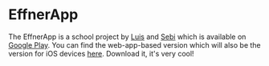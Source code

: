 # EffnerApp

The EffnerApp is a school project by [Luis](https://github.com/Luuuuuis) and [Sebi](https://github.com/SpyderScript) which is available on [Google Play](https://play.google.com/store/apps/details?id=de.effnerapp.effner). You can find the web-app-based version which will also be the version for iOS devices [here](https://github.com/EffnerApp/IonicEffnerApp). Download it, it's very cool!
